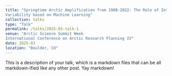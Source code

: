 ```yaml
---
title: "Springtime Arctic Amplification from 1980-2022: The Role of Internal
Variability based on Machine Learning"
collection: talks
type: "Talk"
permalink: /talks/2025-03-talk-1
venue: "Arctic Science Summit Week
International Conference on Arctic Research Planning IV"
date: 2025-03
location: "Boulder, CO"
---
```


This is a description of your talk, which is a markdown files that can be all markdown-ified like any other post. Yay markdown!
